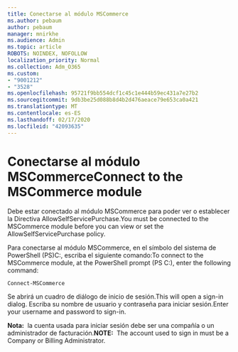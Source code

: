 ```yaml
---
title: Conectarse al módulo MSCommerce
ms.author: pebaum
author: pebaum
manager: mnirkhe
ms.audience: Admin
ms.topic: article
ROBOTS: NOINDEX, NOFOLLOW
localization_priority: Normal
ms.collection: Adm_O365
ms.custom:
- "9001212"
- "3528"
ms.openlocfilehash: 95721f9bb554dcf1c45c1e444b59ec431a7e27b2
ms.sourcegitcommit: 9db3be25d088b8d4b2d476aeace79e653ca0a421
ms.translationtype: MT
ms.contentlocale: es-ES
ms.lasthandoff: 02/17/2020
ms.locfileid: "42093635"
---
```

# <a name="connect-to-the-mscommerce-module"></a><span data-ttu-id="4fd15-102">Conectarse al módulo MSCommerce</span><span class="sxs-lookup"><span data-stu-id="4fd15-102">Connect to the MSCommerce module</span></span>

<span data-ttu-id="4fd15-103">Debe estar conectado al módulo MSCommerce para poder ver o establecer la Directiva AllowSelfServicePurchase.</span><span class="sxs-lookup"><span data-stu-id="4fd15-103">You must be connected to the MSCommerce module before you can view or set the AllowSelfServicePurchase policy.</span></span>  

<span data-ttu-id="4fd15-104">Para conectarse al módulo MSCommerce, en el símbolo del sistema de PowerShell (PS\)C:, escriba el siguiente comando:</span><span class="sxs-lookup"><span data-stu-id="4fd15-104">To connect to the MSCommerce module, at the PowerShell prompt (PS C:\), enter the following command:</span></span>

    Connect-MSCommerce

<span data-ttu-id="4fd15-105">Se abrirá un cuadro de diálogo de inicio de sesión.</span><span class="sxs-lookup"><span data-stu-id="4fd15-105">This will open a sign-in dialog.</span></span> <span data-ttu-id="4fd15-106">Escriba su nombre de usuario y contraseña para iniciar sesión.</span><span class="sxs-lookup"><span data-stu-id="4fd15-106">Enter your username and password to sign-in.</span></span>

<span data-ttu-id="4fd15-107">**Nota:**&nbsp;&nbsp;la cuenta usada para iniciar sesión debe ser una compañía o un administrador de facturación.</span><span class="sxs-lookup"><span data-stu-id="4fd15-107">**NOTE:**&nbsp;&nbsp;The account used to sign in must be a Company or Billing Administrator.</span></span>
